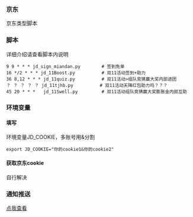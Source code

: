 ### 京东 
京东类型脚本       
### 脚本
详细介绍请查看脚本内说明    
```
9 9 * * * jd_sign_miandan.py        # 签到免单  
16 */2 * * * jd_11Boost.py          # 双11活动签到+助力
36 8,12 * * * jd_11quiz.py          # 双11活动>组队竞猜赢大奖内部进团
？ ？ ？ ？ ？ jd_11tjhb.py          # 双11活动天降红包助力吗？？？
45 20 * * *   jd_11Swell.py         # 双11活动组队竞猜赢大奖膨胀金内部互助
```
### 环境变量
#### 填写
环境变量JD_COOKIE，多账号用&分割   
```
export JD_COOKIE="你的cookie1&你的cookie2"    
```
#### 获取京东cookie
自行解决    
### 通知推送
[点我查看](https://github.com/wuye999/myScripts/blob/main/send.md)



